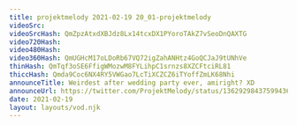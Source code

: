 ```yaml
---
title: projektmelody 2021-02-19 20_01-projektmelody
videoSrc: 
videoSrcHash: QmZpzAtxdXBJdz8Lx14tcxDX1PYoroTAkZ7vSeoDnQAXTG
video720Hash: 
video480Hash: 
video360Hash: QmUGHcM17oLDoRb67VQ72igZahANHtz4GoQCJaJ9tUNhVe
thinHash: QmTqf3oSE6FfigWMozwM8FYLihpC1srnzs8XZCFtciRL81
thiccHash: Qmda9Coc6NX4RY5VWGao7LcTiXCZCZ6iTYoffZmLK68Nhi
announceTitle: Weirdest after wedding party ever, amiright? XD
announceUrl: https://twitter.com/ProjektMelody/status/1362929843759943681
date: 2021-02-19
layout: layouts/vod.njk
---
```

